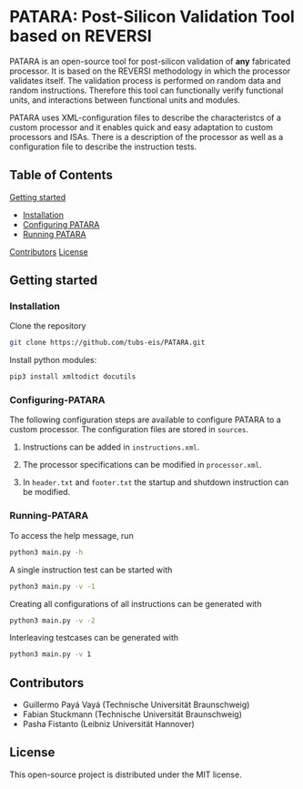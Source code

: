 # PATARA: Post-Silicon Validation Tool based on REVERSI

PATARA is an open-source tool for post-silicon validation of **any** fabricated processor. 
It is based on the REVERSI methodology in which the processor validates itself. 
The validation process is performed on random data and random instructions.
Therefore this tool can functionally verify functional units, and interactions between functional units and modules.

PATARA uses XML-configuration files to describe the characteristcs of a custom processor and it enables quick and easy adaptation to custom processors and ISAs. 
There is a description of the  processor as well as a configuration file to describe the instruction tests.


## Table of Contents

[Getting started](#Getting-started)

- [Installation](#Installation)
- [Configuring PATARA](#Configuring-PATARA)
- [Running PATARA](#Running-PATARA)


[Contributors](#Contributors)
[License](#License)

## Getting started

### Installation
Clone the repository
```bash
git clone https://github.com/tubs-eis/PATARA.git
```

Install python modules:
```bash
pip3 install xmltodict docutils
```

### Configuring-PATARA
The following configuration steps are available to configure PATARA to a custom processor.
The configuration files are stored in `sources`.

1. Instructions can be added in `instructions.xml`.

2. The processor specifications can be modified in `processor.xml`.

3. In `header.txt` and `footer.txt` the startup and shutdown instruction can be modified. 




### Running-PATARA
To access the help message, run 

```bash
python3 main.py -h 
```

A single instruction test can be started with
```bash
python3 main.py -v -1
```

Creating all configurations of all instructions can be generated with
```bash
python3 main.py -v -2
```

Interleaving testcases can be generated with
```bash
python3 main.py -v 1
```





## Contributors

- Guillermo Payá Vayá (Technische Universität Braunschweig)
- Fabian Stuckmann (Technische Universität Braunschweig)
- Pasha Fistanto (Leibniz Universität Hannover)

## License

This open-source project is distributed under the MIT license.
